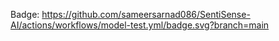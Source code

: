 Badge: https://github.com/sameersarnad086/SentiSense-AI/actions/workflows/model-test.yml/badge.svg?branch=main
